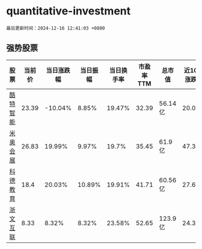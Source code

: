 # quantitative-investment

`最后更新时间：2024-12-16 12:41:03 +0800`

## 强势股票

|股票|当前价|当日涨跌幅|当日振幅|当日换手率|市盈率TTM|总市值|近10日涨跌幅|
|----|----|----|----|----|----|----|----|
|[酷特智能](https://xueqiu.com/S/SZ300840)|23.39|-10.04%|8.85%|19.47%|32.39|56.14亿|20.01%|
|[米奥会展](https://xueqiu.com/S/SZ300795)|26.83|19.99%|9.97%|19.7%|35.45|61.9亿|47.34%|
|[科德教育](https://xueqiu.com/S/SZ300192)|18.4|20.03%|10.89%|19.91%|41.71|60.56亿|27.6%|
|[浙文互联](https://xueqiu.com/S/SH600986)|8.33|8.32%|8.32%|23.58%|52.65|123.9亿|24.33%|
